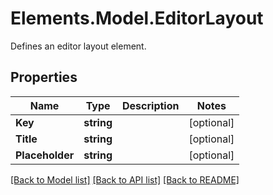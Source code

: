 # Elements.Model.EditorLayout
Defines an editor layout element.

## Properties

Name | Type | Description | Notes
------------ | ------------- | ------------- | -------------
**Key** | **string** |  | [optional] 
**Title** | **string** |  | [optional] 
**Placeholder** | **string** |  | [optional] 

[[Back to Model list]](../README.md#documentation-for-models) [[Back to API list]](../README.md#documentation-for-api-endpoints) [[Back to README]](../README.md)

